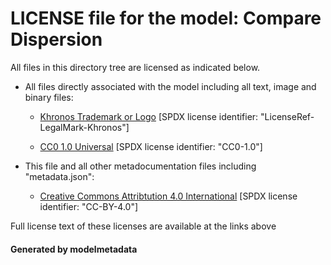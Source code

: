 # LICENSE file for the model: Compare Dispersion

All files in this directory tree are licensed as indicated below.

* All files directly associated with the model including all text, image and binary files:

  * [Khronos Trademark or Logo]("") [SPDX license identifier: "LicenseRef-LegalMark-Khronos"]

  * [CC0 1.0 Universal]("https://creativecommons.org/publicdomain/zero/1.0/legalcode") [SPDX license identifier: "CC0-1.0"]

* This file and all other metadocumentation files including "metadata.json":

  * [Creative Commons Attribtution 4.0 International]("https://creativecommons.org/licenses/by/4.0/legalcode") [SPDX license identifier: "CC-BY-4.0"]

Full license text of these licenses are available at the links above

#### Generated by modelmetadata